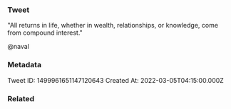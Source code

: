 ### Tweet
"All returns in life, whether in wealth, relationships, or knowledge, come from compound interest."

@naval

### Metadata
Tweet ID: 1499961651147120643
Created At: 2022-03-05T04:15:00.000Z

### Related

